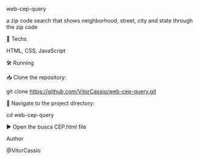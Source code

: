 web-cep-query

a zip code search that shows neighborhood, street, city and state through the zip code

🚀 Techs

HTML, CSS, JavaScript

🛠️ Running

📥 Clone the repository:

git clone https://github.com/VitorCassio/web-cep-query.git

📂 Navigate to the project directory:

cd web-cep-query

▶️ Open the busca CEP.html file

Author

@VitorCassio
